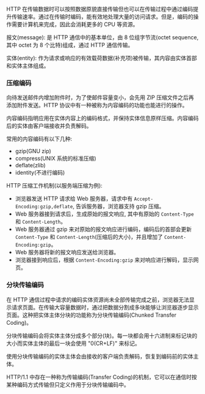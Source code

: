 
HTTP 在传输数据时可以按照数据原貌直接传输但也可以在传输过程中通过编码提升传输速率。通过在传输时编码，能有效地处理大量的访问请求。但是，编码的操作需要计算机来完成，因此会消耗更多的 CPU 等资源。

报文(message): 是 HTTP 通信中的基本单位，由 8 位组字节流(octet sequence, 其中 octet 为 8 个比特)组成，通过 HTTP 通信传输。

实体(entity): 作为请求或响应的有效载荷数据(补充项)被传输，其内容由实体首部和实体主体组成。


### 压缩编码

向待发送邮件内增加附件时，为了使邮件容量变小，会先用 ZIP 压缩文件之后再添加附件发送。HTTP 协议中有一种被称为内容编码的功能也能进行的操作。

内容编码指明应用在实体内容上的编码格式，并保持实体信息原样压缩。内容编码后的实体由客户端接收并负责解码。

常用的内容编码有以下几种:
* gzip(GNU zip)
* compress(UNIX 系统的标准压缩)
* deflate(zlib)
* identity(不进行编码)

HTTP 压缩工作机制(以服务端压缩为例):
* 浏览器发送 HTTP 请求给 Web 服务器，请求中有 `Accept-Encoding:gzip,deflate`, 告诉服务器，浏览器支持 gzip 压缩。
* Web 服务器接到请求后，生成原始的报文响应, 其中有原始的 `Content-Type` 和 `Content-Length`。
* Web 服务器通过 gzip 来对原始的报文响应进行编码，编码后的首部会更新 `Content-Type` 和 `Content-Length`(压缩后的大小)，并且增加了 `Content-Encoding:gzip`。
* Web 服务器将新的报文响应发送给浏览器。
* 浏览器接到响应后，根据 `Content-Encoding:gzip` 来对响应进行解码，显示网页。


### 分块传输编码

在 HTTP 通信过程中请求的编码实体资源尚未全部传输完成之前，浏览器无法显示请求页面。在传输大容量数据时，通过把数据分割成多块能够让浏览器逐步显示页面。这种把实体主体分块的功能称为分块传输编码(Chunked Transfer Coding)。

分块传输编码会将实体主体分成多个部分(块)。每一块都会用十六进制来标记块的大小而实体主体的最后一块会使用 "0(CR+LF)" 来标记。

使用分块传输编码的实体主体会由接收的客户端负责解码，恢复到编码前的实体主体。

HTTP/1.1 中存在一种称为传输编码(Transfer Coding)的机制，它可以在通信时按某种编码方式传输但只定义作用于分块传输编码中。
